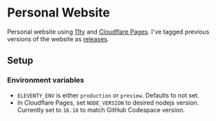# Personal Website
Personal website using [11ty](https://11ty.dev) and [Cloudflare Pages](https://pages.cloudflare.com). I've tagged previous versions of the website as [releases](https://github.com/benkutil/benkutil.github.io/releases).

## Setup
### Environment variables
- `ELEVENTY_ENV` is either `production` or `preview`. Defaults to not set.
- In Cloudflare Pages, set `NODE_VERSION` to desired nodejs version. Currently set to `16.18` to match GitHub Codespace version.
